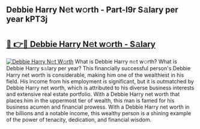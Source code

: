 ## Debbie Harry N𝚎t w𝚘rth - Part-l9r S𝚊lary per year kPT3j

# <h2><a href="http://gc0oer.nevu.top/?p=Debbie+Harry">🔗 👉🔴 Debbie Harry N𝚎t w𝚘rth - S𝚊lary</a></h2>

[![Debbie Harry N𝚎t W𝚘rth](https://i.imgur.com/Oavwk0R.jpeg)](http://gc0oer.nevu.top/?p=Debbie+Harry)
What is Debbie Harry n𝚎t w𝚘rth? What is Debbie Harry s𝚊lary per year?
This financially successful person's Debbie Harry net worth is considerable, making him one of the wealthiest in his field. His income from his employment is significant, but it is outmatched by Debbie Harry net worth, which is attributed to his diverse business interests and extensive real estate portfolio. With a Debbie Harry net worth that places him in the uppermost tier of wealth, this man is famed for his business acumen and financial prowess. With a Debbie Harry net worth in the billions and a notable income, this wealthy person is a shining example of the power of tenacity, dedication, and financial wisdom.
